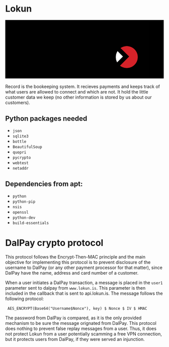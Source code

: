 Lokun
=======

![Lokun](logo.png)

Record is the bookeeping system. It recieves payments and keeps track of what
users are allowed to connect and which are not. It hold the little customer 
data we keep (no other information is stored by us about our customers). 

Python packages needed
---------------------
 * `json`
 * `sqlite3`
 * `bottle`
 * `BeautifulSoup`
 * `quopri`
 * `pycrypto`
 * `webtest`
 * `netaddr`

Dependencies from apt:
-----------------------------
 * `python`
 * `python-pip`
 * `nsis`
 * `openssl` 
 * `python-dev`
 * `build-essentials`

DalPay crypto protocol
======

This protocol follows the Encrypt-Then-MAC principle and the main objective 
for implementing this protocol is to prevent disclosure of the username to
DalPay (or any other payment processor for that matter), since DalPay have 
the name, address and card number of a customer. 

When a user initiates a DalPay transaction, a message is placed in the `user1` 
parameter sent to dalpay from `www.lokun.is`. This parameter is then included 
in the callback that is sent to api.lokun.is. The message follows the following
 protocol:

     AES_ENCRYPT(Base64("Username$Nonce"), key) $ Nonce $ IV $ HMAC


The password from DalPay is compared, as it is the only provided mechanism
to be sure the message orignated from DalPay. This protocol does nothing to 
prevent false replay messages from a user. Thus, it does not protect Lokun from
a user potentially scamming a free VPN connection, but it protects users from
DalPay, if they were served an injunction. 

